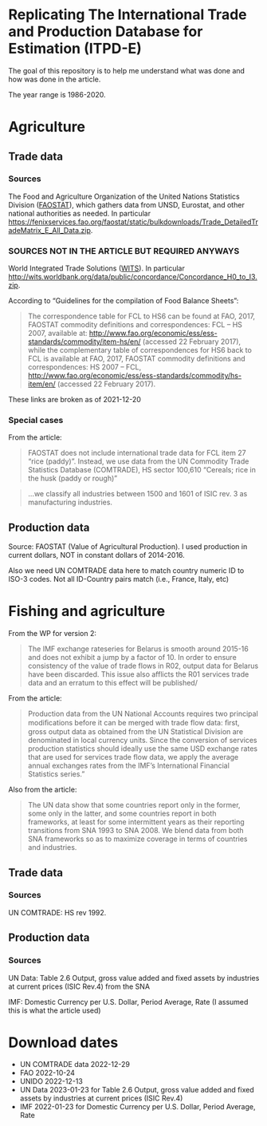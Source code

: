 
<!-- README.md is generated from README.Rmd. Please edit that file -->

# Replicating The International Trade and Production Database for Estimation (ITPD-E)

<!-- badges: start -->
<!-- badges: end -->

The goal of this repository is to help me understand what was done and
how was done in the article.

The year range is 1986-2020.

# Agriculture

## Trade data

### Sources

The Food and Agriculture Organization of the United Nations Statistics
Division ([FAOSTAT](https://www.fao.org/faostat/en/#data/TM)), which
gathers data from UNSD, Eurostat, and other national authorities as
needed. In particular
<https://fenixservices.fao.org/faostat/static/bulkdownloads/Trade_DetailedTradeMatrix_E_All_Data.zip>.

### SOURCES NOT IN THE ARTICLE BUT REQUIRED ANYWAYS

World Integrated Trade Solutions
([WITS](https://wits.worldbank.org/product_concordance.html)). In
particular
<http://wits.worldbank.org/data/public/concordance/Concordance_H0_to_I3.zip>.

According to “Guidelines for the compilation of Food Balance Sheets”:

> The correspondence table for FCL to HS6 can be found at FAO, 2017,
> FAOSTAT commodity definitions and correspondences: FCL – HS 2007,
> available at:
> <http://www.fao.org/economic/ess/ess-standards/commodity/item-hs/en/>
> (accessed 22 February 2017), while the complementary table of
> correspondences for HS6 back to FCL is available at FAO, 2017, FAOSTAT
> commodity definitions and correspondences: HS 2007 – FCL,
> <http://www.fao.org/economic/ess/ess-standards/commodity/hs-item/en/>
> (accessed 22 February 2017).

These links are broken as of 2021-12-20

### Special cases

From the article:

> FAOSTAT does not include international trade data for FCL item 27
> “rice (paddy)”. Instead, we use data from the UN Commodity Trade
> Statistics Database (COMTRADE), HS sector 100,610 “Cereals; rice in
> the husk (paddy or rough)”

> …we classify all industries between 1500 and 1601 of ISIC rev. 3 as
> manufacturing industries.

## Production data

Source: FAOSTAT (Value of Agricultural Production). I used production in
current dollars, NOT in constant dollars of 2014-2016.

Also we need UN COMTRADE data here to match country numeric ID to ISO-3
codes. Not all ID-Country pairs match (i.e., France, Italy, etc)

# Fishing and agriculture

From the WP for version 2:

> The IMF exchange rateseries for Belarus is smooth around 2015-16 and
> does not exhibit a jump by a factor of 10. In order to ensure
> consistency of the value of trade flows in R02, output data for
> Belarus have been discarded. This issue also afflicts the R01 services
> trade data and an erratum to this effect will be published/

From the article:

> Production data from the UN National Accounts requires two principal
> modiﬁcations before it can be merged with trade flow data: ﬁrst, gross
> output data as obtained from the UN Statistical Division are
> denominated in local currency units. Since the conversion of services
> production statistics should ideally use the same USD exchange rates
> that are used for services trade flow data, we apply the average
> annual exchanges rates from the IMF’s International Financial
> Statistics series.”

Also from the article:

> The UN data show that some countries report only in the former, some
> only in the latter, and some countries report in both frameworks, at
> least for some intermittent years as their reporting transitions from
> SNA 1993 to SNA 2008. We blend data from both SNA frameworks so as to
> maximize coverage in terms of countries and industries.

## Trade data

### Sources

UN COMTRADE: HS rev 1992.

## Production data

### Sources

UN Data: Table 2.6 Output, gross value added and fixed assets by
industries at current prices (ISIC Rev.4) from the SNA

IMF: Domestic Currency per U.S. Dollar, Period Average, Rate (I assumed
this is what the article used)

# Download dates

- UN COMTRADE data 2022-12-29
- FAO 2022-10-24
- UNIDO 2022-12-13
- UN Data 2023-01-23 for Table 2.6 Output, gross value added and fixed
  assets by industries at current prices (ISIC Rev.4)
- IMF 2022-01-23 for Domestic Currency per U.S. Dollar, Period Average,
  Rate
